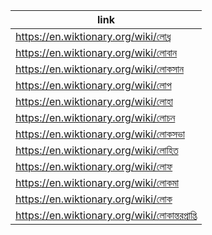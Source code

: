 |link|
|----|
|https://en.wiktionary.org/wiki/লোধ্র|
|https://en.wiktionary.org/wiki/লোবান|
|https://en.wiktionary.org/wiki/লোকসান|
|https://en.wiktionary.org/wiki/লোপ|
|https://en.wiktionary.org/wiki/লোহা|
|https://en.wiktionary.org/wiki/লোচন|
|https://en.wiktionary.org/wiki/লোকসভা|
|https://en.wiktionary.org/wiki/লোহিত|
|https://en.wiktionary.org/wiki/লোফ|
|https://en.wiktionary.org/wiki/লোকমা|
|https://en.wiktionary.org/wiki/লোক|
|https://en.wiktionary.org/wiki/লোকান্তরপ্রাপ্তি|
